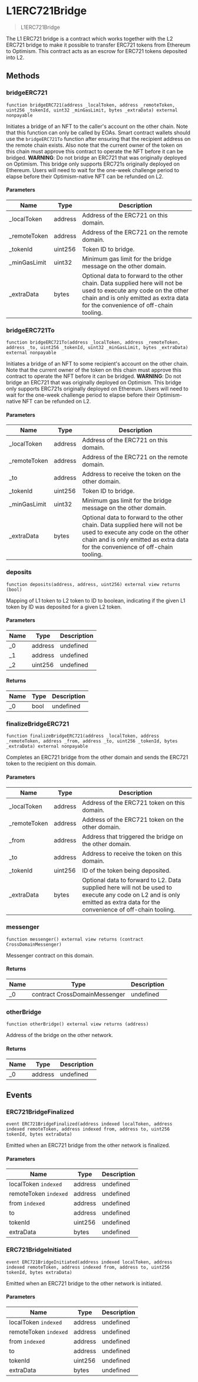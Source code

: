 # L1ERC721Bridge



> L1ERC721Bridge

The L1 ERC721 bridge is a contract which works together with the L2 ERC721 bridge to         make it possible to transfer ERC721 tokens from Ethereum to Optimism. This contract         acts as an escrow for ERC721 tokens deposited into L2.



## Methods

### bridgeERC721

```solidity
function bridgeERC721(address _localToken, address _remoteToken, uint256 _tokenId, uint32 _minGasLimit, bytes _extraData) external nonpayable
```

Initiates a bridge of an NFT to the caller&#39;s account on the other chain. Note that         this function can only be called by EOAs. Smart contract wallets should use the         `bridgeERC721To` function after ensuring that the recipient address on the remote         chain exists. Also note that the current owner of the token on this chain must         approve this contract to operate the NFT before it can be bridged.         **WARNING**: Do not bridge an ERC721 that was originally deployed on Optimism. This         bridge only supports ERC721s originally deployed on Ethereum. Users will need to         wait for the one-week challenge period to elapse before their Optimism-native NFT         can be refunded on L2.



#### Parameters

| Name | Type | Description |
|---|---|---|
| _localToken | address | Address of the ERC721 on this domain.
| _remoteToken | address | Address of the ERC721 on the remote domain.
| _tokenId | uint256 | Token ID to bridge.
| _minGasLimit | uint32 | Minimum gas limit for the bridge message on the other domain.
| _extraData | bytes | Optional data to forward to the other chain. Data supplied here will not                     be used to execute any code on the other chain and is only emitted as                     extra data for the convenience of off-chain tooling.

### bridgeERC721To

```solidity
function bridgeERC721To(address _localToken, address _remoteToken, address _to, uint256 _tokenId, uint32 _minGasLimit, bytes _extraData) external nonpayable
```

Initiates a bridge of an NFT to some recipient&#39;s account on the other chain. Note         that the current owner of the token on this chain must approve this contract to         operate the NFT before it can be bridged.         **WARNING**: Do not bridge an ERC721 that was originally deployed on Optimism. This         bridge only supports ERC721s originally deployed on Ethereum. Users will need to         wait for the one-week challenge period to elapse before their Optimism-native NFT         can be refunded on L2.



#### Parameters

| Name | Type | Description |
|---|---|---|
| _localToken | address | Address of the ERC721 on this domain.
| _remoteToken | address | Address of the ERC721 on the remote domain.
| _to | address | Address to receive the token on the other domain.
| _tokenId | uint256 | Token ID to bridge.
| _minGasLimit | uint32 | Minimum gas limit for the bridge message on the other domain.
| _extraData | bytes | Optional data to forward to the other chain. Data supplied here will not                     be used to execute any code on the other chain and is only emitted as                     extra data for the convenience of off-chain tooling.

### deposits

```solidity
function deposits(address, address, uint256) external view returns (bool)
```

Mapping of L1 token to L2 token to ID to boolean, indicating if the given L1 token         by ID was deposited for a given L2 token.



#### Parameters

| Name | Type | Description |
|---|---|---|
| _0 | address | undefined
| _1 | address | undefined
| _2 | uint256 | undefined

#### Returns

| Name | Type | Description |
|---|---|---|
| _0 | bool | undefined

### finalizeBridgeERC721

```solidity
function finalizeBridgeERC721(address _localToken, address _remoteToken, address _from, address _to, uint256 _tokenId, bytes _extraData) external nonpayable
```

Completes an ERC721 bridge from the other domain and sends the ERC721 token to the         recipient on this domain.



#### Parameters

| Name | Type | Description |
|---|---|---|
| _localToken | address | Address of the ERC721 token on this domain.
| _remoteToken | address | Address of the ERC721 token on the other domain.
| _from | address | Address that triggered the bridge on the other domain.
| _to | address | Address to receive the token on this domain.
| _tokenId | uint256 | ID of the token being deposited.
| _extraData | bytes | Optional data to forward to L2. Data supplied here will not be used to                     execute any code on L2 and is only emitted as extra data for the                     convenience of off-chain tooling.

### messenger

```solidity
function messenger() external view returns (contract CrossDomainMessenger)
```

Messenger contract on this domain.




#### Returns

| Name | Type | Description |
|---|---|---|
| _0 | contract CrossDomainMessenger | undefined

### otherBridge

```solidity
function otherBridge() external view returns (address)
```

Address of the bridge on the other network.




#### Returns

| Name | Type | Description |
|---|---|---|
| _0 | address | undefined



## Events

### ERC721BridgeFinalized

```solidity
event ERC721BridgeFinalized(address indexed localToken, address indexed remoteToken, address indexed from, address to, uint256 tokenId, bytes extraData)
```

Emitted when an ERC721 bridge from the other network is finalized.



#### Parameters

| Name | Type | Description |
|---|---|---|
| localToken `indexed` | address | undefined |
| remoteToken `indexed` | address | undefined |
| from `indexed` | address | undefined |
| to  | address | undefined |
| tokenId  | uint256 | undefined |
| extraData  | bytes | undefined |

### ERC721BridgeInitiated

```solidity
event ERC721BridgeInitiated(address indexed localToken, address indexed remoteToken, address indexed from, address to, uint256 tokenId, bytes extraData)
```

Emitted when an ERC721 bridge to the other network is initiated.



#### Parameters

| Name | Type | Description |
|---|---|---|
| localToken `indexed` | address | undefined |
| remoteToken `indexed` | address | undefined |
| from `indexed` | address | undefined |
| to  | address | undefined |
| tokenId  | uint256 | undefined |
| extraData  | bytes | undefined |



